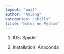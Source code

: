 ```yaml
---
layout: "post"
author: "Anlong"
categories: "skills"
title: "Notes on Python"
---
```

1. IDE: Spyder

2. Installation: Anaconda


